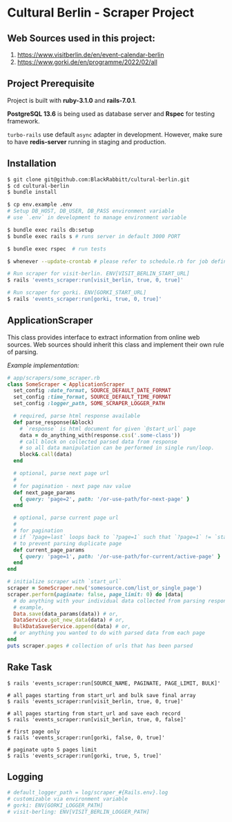 # Cultural Berlin - Scraper Project

## Web Sources used in this project:
1. https://www.visitberlin.de/en/event-calendar-berlin
2. https://www.gorki.de/en/programme/2022/02/all

## Project Prerequisite

Project is built with **ruby-3.1.0** and **rails-7.0.1**.

**PostgreSQL 13.6** is being used as database server and **Rspec** for testing framework.

`turbo-rails` use default `async` adapter in development. However, make sure to have **redis-server** running in staging and production.

## Installation
```bash
$ git clone git@github.com:BlackRabbitt/cultural-berlin.git
$ cd cultural-berlin
$ bundle install

$ cp env.example .env
# Setup DB_HOST, DB_USER, DB_PASS environment variable
# use `.env` in development to manage environment variable

$ bundle exec rails db:setup
$ bundle exec rails s # runs server in default 3000 PORT

$ bundle exec rspec  # run tests

$ whenever --update-crontab # please refer to schedule.rb for job definitions

# Run scraper for visit-berlin. ENV[VISIT_BERLIN_START_URL]
$ rails 'events_scraper:run[visit_berlin, true, 0, true]'

# Run scraper for gorki. ENV[GORKI_START_URL]
$ rails 'events_scraper:run[gorki, true, 0, true]'
```

## ApplicationScraper

This class provides interface to extract information from online web sources. Web sources should inherit this class and implement their own rule of parsing.

*Example implementation:*

```ruby
# app/scrapers/some_scraper.rb
class SomeScraper < ApplicationScraper
  set_config :date_format, SOURCE_DEFAULT_DATE_FORMAT
  set_config :time_format, SOURCE_DEFAULT_TIME_FORMAT
  set_config :logger_path, SOME_SCRAPER_LOGGER_PATH

  # required, parse html response available
  def parse_response(&block)
    # `response` is html document for given `@start_url` page
    data = do_anything_with(response.css('.some-class'))
    # call block on collected parsed data from response
    # so all data manipulation can be performed in single run/loop.
    block&.call(data)
  end

  # optional, parse next page url
  #
  # for pagination - next page nav value
  def next_page_params
    { query: 'page=2', path: '/or-use-path/for-next-page' }
  end

  # optional, parse current page url
  #
  # for pagination
  # if `?page=last` loops back to `?page=1` such that `?page=1` != `start_url`
  # to prevent parsing duplicate page
  def current_page_params
    { query: 'page=1', path: '/or-use-path/for-current/active-page' }
  end
end

# initialize scraper with `start_url`
scraper = SomeScraper.new('somesource.com/list_or_single_page')
scraper.perform(paginate: false, page_limit: 0) do |data|
  # do anything with your individual data collected from parsing response
  # example,
  Data.save(data_params(data)) # or,
  DataService.got_new_data(data) # or,
  BulkDataSaveService.append(data) # or,
  # or anything you wanted to do with parsed data from each page
end
puts scraper.pages # collection of urls that has been parsed
```

## Rake Task
```
$ rails 'events_scraper:run[SOURCE_NAME, PAGINATE, PAGE_LIMIT, BULK]'

# all pages starting from start_url and bulk save final array
$ rails 'events_scraper:run[visit_berlin, true, 0, true]'

# all pages starting from start_url and save each record
$ rails 'events_scraper:run[visit_berlin, true, 0, false]'

# first page only
$ rails 'events_scraper:run[gorki, false, 0, true]'

# paginate upto 5 pages limit
$ rails 'events_scraper:run[gorki, true, 5, true]'
```

## Logging
```bash
# default_logger_path = log/scraper_#{Rails.env}.log
# customizable via environment variable
# gorki: ENV[GORKI_LOGGER_PATH]
# visit-berling: ENV[VISIT_BERLIN_LOGGER_PATH]
```
